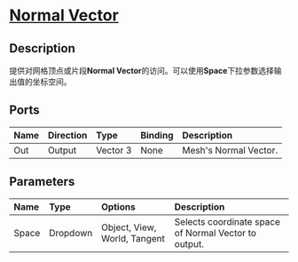 # [Normal Vector](https://docs.unity3d.com/Packages/com.unity.shadergraph@7.3/manual/Normal-Vector-Node.html)

## Description
提供对网格顶点或片段**Normal Vector**的访问。可以使用**Space**下拉参数选择输出值的坐标空间。

## Ports
|Name|Direction|Type|Binding|Description
|:---|:--------|:---|:------|:------
|Out|Output|Vector 3|None|Mesh's Normal Vector.

## Parameters
|Name|Type|Options|Description
|:---|:---|:------|:-----
|Space|Dropdown|Object, View, World, Tangent|Selects coordinate space of Normal Vector to output.